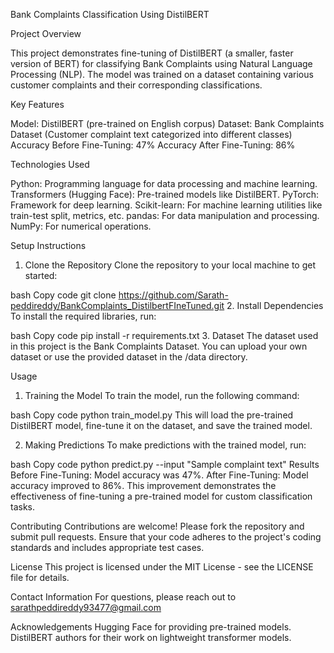 Bank Complaints Classification Using DistilBERT

Project Overview

This project demonstrates fine-tuning of DistilBERT (a smaller, faster version of BERT) for classifying Bank Complaints using Natural Language Processing (NLP). The model was trained on a dataset containing various customer complaints and their corresponding classifications.

Key Features

Model: DistilBERT (pre-trained on English corpus)
Dataset: Bank Complaints Dataset (Customer complaint text categorized into different classes)
Accuracy Before Fine-Tuning: 47%
Accuracy After Fine-Tuning: 86%

Technologies Used

Python: Programming language for data processing and machine learning.
Transformers (Hugging Face): Pre-trained models like DistilBERT.
PyTorch: Framework for deep learning.
Scikit-learn: For machine learning utilities like train-test split, metrics, etc.
pandas: For data manipulation and processing.
NumPy: For numerical operations.

Setup Instructions
1. Clone the Repository
Clone the repository to your local machine to get started:

bash
Copy code
git clone https://github.com/Sarath-peddireddy/BankComplaints_DistilbertFIneTuned.git
2. Install Dependencies
To install the required libraries, run:

bash
Copy code
pip install -r requirements.txt
3. Dataset
The dataset used in this project is the Bank Complaints Dataset. You can upload your own dataset or use the provided dataset in the /data directory.

Usage
1. Training the Model
To train the model, run the following command:

bash
Copy code
python train_model.py
This will load the pre-trained DistilBERT model, fine-tune it on the dataset, and save the trained model.

2. Making Predictions
To make predictions with the trained model, run:

bash
Copy code
python predict.py --input "Sample complaint text"
Results
Before Fine-Tuning: Model accuracy was 47%.
After Fine-Tuning: Model accuracy improved to 86%.
This improvement demonstrates the effectiveness of fine-tuning a pre-trained model for custom classification tasks.

Contributing
Contributions are welcome! Please fork the repository and submit pull requests. Ensure that your code adheres to the project's coding standards and includes appropriate test cases.

License
This project is licensed under the MIT License - see the LICENSE file for details.

Contact Information
For questions, please reach out to sarathpeddireddy93477@gmail.com

Acknowledgements
Hugging Face for providing pre-trained models.
DistilBERT authors for their work on lightweight transformer models.
